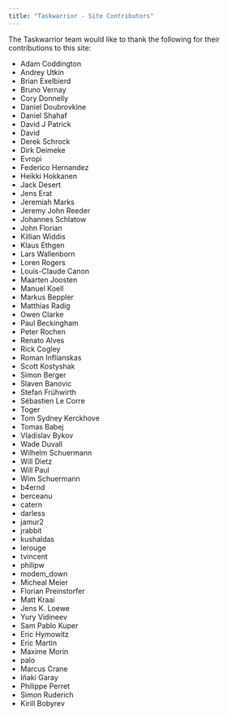 ```yaml
---
title: "Taskwarrior - Site Contributors"
---
```


The Taskwarrior team would like to thank the following for their contributions to this site:

- Adam Coddington
- Andrey Utkin
- Brian Exelbierd
- Bruno Vernay
- Cory Donnelly
- Daniel Doubrovkine
- Daniel Shahaf
- David J Patrick
- David
- Derek Schrock
- Dirk Deimeke
- Evropi
- Federico Hernandez
- Heikki Hokkanen
- Jack Desert
- Jens Erat
- Jeremiah Marks
- Jeremy John Reeder
- Johannes Schlatow
- John Florian
- Killian Widdis
- Klaus Ethgen
- Lars Wallenborn
- Loren Rogers
- Louis-Claude Canon
- Maarten Joosten
- Manuel Koell
- Markus Beppler
- Matthias Radig
- Owen Clarke
- Paul Beckingham
- Peter Rochen
- Renato Alves
- Rick Cogley
- Roman Inflianskas
- Scott Kostyshak
- Simon Berger
- Slaven Banovic
- Stefan Frühwirth
- Sébastien Le Corre
- Toger
- Tom Sydney Kerckhove
- Tomas Babej
- Vladislav Bykov
- Wade Duvall
- Wilhelm Schuermann
- Will Dietz
- Will Paul
- Wim Schuermann
- b4ernd
- berceanu
- catern
- darless
- jamur2
- jrabbit
- kushaldas
- lerouge
- tvincent
- philipw
- modem\_down
- Micheal Meier
- Florian Preinstorfer
- Matt Kraai
- Jens K. Loewe
- Yury Vidineev
- Sam Pablo Kuper
- Eric Hymowitz
- Eric Martin
- Maxime Morin
- palo
- Marcus Crane
- Iñaki Garay
- Philippe Perret
- Simon Ruderich
- Kirill Bobyrev
